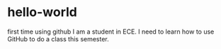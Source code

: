 # hello-world
first time using github
I am a student in ECE. I need to learn how to use GitHub to do a class this semester.
